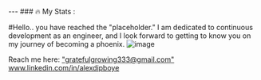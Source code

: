 --- ### :fire: My Stats : 

#Hello.. you have reached the "placeholder." I am dedicated to continuous development as an engineer, and I look forward to getting to know you on my journey of becoming a phoenix.
![image](https://github.com/Tribeoftech/Tribeoftech/assets/113186733/7a7859e4-309f-4d6c-9790-e526d6434992)



Reach me here: ["gratefulgrowing333@gmail.com"](url)
               www.linkedin.com/in/alexdipboye



